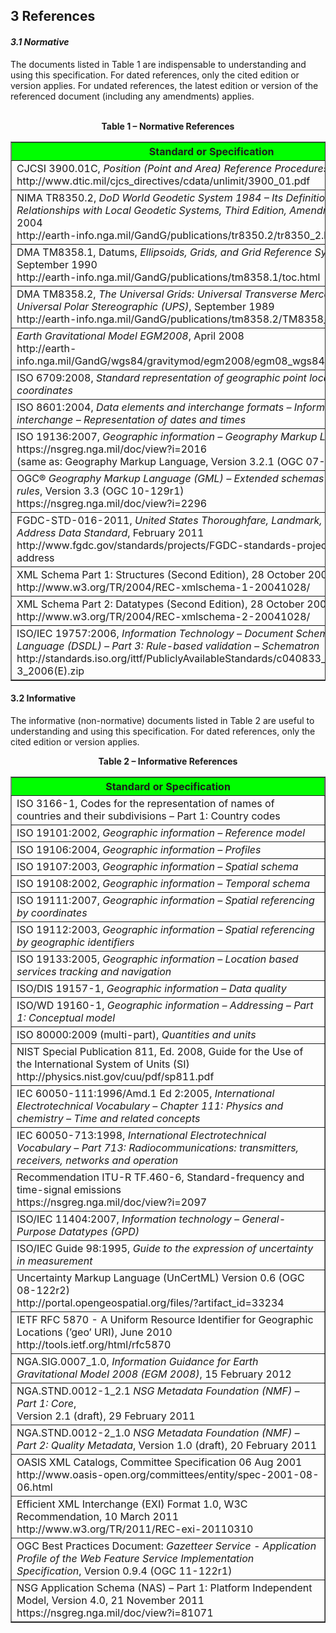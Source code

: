 <h2>3   References</h2>
<h4><i>3.1	Normative</i></h4>
The documents listed in Table 1 are indispensable to understanding and using this specification. For dated references, only the cited edition or version applies. For undated references, the latest edition or version of the referenced document (including any amendments) applies.<br><br>
<p align="center"><b>Table 1 – Normative References</b><br>
<table border="1"><tr>
<th style="background-color:#00FF00">Standard or Specification</th> 
<tr><td>CJCSI 3900.01C, <i>Position (Point and Area) Reference Procedures</i>, 30 June 2007<br>
http://www.dtic.mil/cjcs_directives/cdata/unlimit/3900_01.pdf</td></tr>
<tr><td>NIMA TR8350.2, <i>DoD World Geodetic System 1984 – Its Definition and Relationships with Local Geodetic Systems, Third Edition, Amendment 2</i>, 23 June 2004<br>
http://earth-info.nga.mil/GandG/publications/tr8350.2/tr8350_2.html
</td></tr>
<tr><td>DMA TM8358.1, Datums, <i>Ellipsoids, Grids, and Grid Reference Systems</i>, September 1990<br>
http://earth-info.nga.mil/GandG/publications/tm8358.1/toc.html
</td></tr>
<tr><td>DMA TM8358.2, <i>The Universal Grids: Universal Transverse Mercator (UTM) and Universal Polar Stereographic (UPS)</i>, September 1989<br>
http://earth-info.nga.mil/GandG/publications/tm8358.2/TM8358_2.pdf
</td></tr>
<tr><td><i>Earth Gravitational Model EGM2008</i>, April 2008<br>
http://earth-info.nga.mil/GandG/wgs84/gravitymod/egm2008/egm08_wgs84.html
</td></tr>
<tr><td>ISO 6709:2008, <i>Standard representation of geographic point location by coordinates</i></td></tr>
<tr><td>ISO 8601:2004, <i>Data elements and interchange formats – Information interchange – Representation of dates and times</i></td></tr>
<tr><td>ISO 19136:2007, <i>Geographic information – Geography Markup Language (GML)</i><br>
	https://nsgreg.nga.mil/doc/view?i=2016<br> 
(same as: Geography Markup Language, Version 3.2.1 (OGC 07-036))
</td></tr>
<tr><td>OGC® <i>Geography Markup Language (GML) – Extended schemas and encoding rules</i>, 
Version 3.3 (OGC 10-129r1)<br>
https://nsgreg.nga.mil/doc/view?i=2296 
</td></tr>
<tr><td>FGDC-STD-016-2011, <i>United States Thoroughfare, Landmark, and Postal Address Data Standard</i>,
February 2011<br>
	http://www.fgdc.gov/standards/projects/FGDC-standards-projects/street-address
</td></tr>
<tr><td>XML Schema Part 1: Structures (Second Edition), 28 October 2004<br>
http://www.w3.org/TR/2004/REC-xmlschema-1-20041028/
</td></tr>
<tr><td>XML Schema Part 2: Datatypes (Second Edition), 28 October 2004<br>
http://www.w3.org/TR/2004/REC-xmlschema-2-20041028/
</td></tr>
<tr><td>ISO/IEC 19757:2006, <i>Information Technology – Document Schema Definition Language (DSDL) – Part 3: Rule-based validation – Schematron</i><br>
	http://standards.iso.org/ittf/PubliclyAvailableStandards/c040833_ISO_IEC_19757-3_2006(E).zip
</td></tr>
</table>
<h4>3.2	Informative</h4>
The informative (non-normative) documents listed in Table 2 are useful to understanding and using this specification. For dated references, only the cited edition or version applies.
<p align="center"><b>Table 2 – Informative References</b><br>
<table border="1"><tr>
<th style="background-color:#00FF00">Standard or Specification</th> 
<tr><td>ISO 3166-1, Codes for the representation of names of countries and their subdivisions – Part 1: Country codes</td></tr>
<tr><td>ISO 19101:2002, <i>Geographic information – Reference model</i></td></tr>
<tr><td>ISO 19106:2004, <i>Geographic information – Profiles</i></td></tr>
<tr><td>ISO 19107:2003, <i>Geographic information – Spatial schema</i></td></tr>
<tr><td>ISO 19108:2002, <i>Geographic information – Temporal schema</i></td></tr>
<tr><td>ISO 19111:2007, <i>Geographic information – Spatial referencing by coordinates</i></td></tr>
<tr><td>ISO 19112:2003, <i>Geographic information – Spatial referencing by geographic identifiers</i></td></tr>
<tr><td>ISO 19133:2005, <i>Geographic information – Location based services tracking and navigation</i></td></tr>
<tr><td>ISO/DIS 19157-1, <i>Geographic information – Data quality</i></td></tr>
<tr><td>ISO/WD 19160-1, <i>Geographic information – Addressing – Part 1: Conceptual model</td></tr>
<tr><td>ISO 80000:2009 (multi-part), <i>Quantities and units</i></td></tr>
<tr><td>NIST Special Publication 811, Ed. 2008, Guide for the Use of the International System of Units (SI)<br>
	http://physics.nist.gov/cuu/pdf/sp811.pdf
</td></tr>
<tr><td>IEC 60050-111:1996/Amd.1 Ed 2:2005, <i>International Electrotechnical Vocabulary – Chapter 111: Physics and chemistry – Time and related concepts</i></td></tr>
<tr><td>IEC 60050-713:1998, <i>International Electrotechnical Vocabulary – Part 713: Radiocommunications: transmitters, receivers, networks and operation</i></td></tr>
<tr><td>Recommendation ITU-R TF.460-6, Standard-frequency and time-signal emissions<br>
https://nsgreg.nga.mil/doc/view?i=2097</td></tr>
<tr><td>ISO/IEC 11404:2007, <i>Information technology – General-Purpose Datatypes (GPD)</i></td></tr>
<tr><td>ISO/IEC Guide 98:1995, <i>Guide to the expression of uncertainty in measurement</i></td></tr>
<tr><td>Uncertainty Markup Language (UnCertML) Version 0.6 (OGC 08-122r2)<br>
http://portal.opengeospatial.org/files/?artifact_id=33234</td></tr>
<tr><td>IETF RFC 5870 - A Uniform Resource Identifier for Geographic Locations (’geo’ URI), June 2010<br>	
http://tools.ietf.org/html/rfc5870</td></tr>
<tr><td>NGA.SIG.0007_1.0, <i>Information Guidance for Earth Gravitational Model 2008 (EGM 2008)</i>, 15 February 2012</td></tr>
<tr><td>NGA.STND.0012-1_2.1 <i>NSG Metadata Foundation (NMF) – Part 1: Core</i>,<br>
Version 2.1 (draft), 29 February 2011</td></tr>
<tr><td>NGA.STND.0012-2_1.0 <i>NSG Metadata Foundation (NMF) – Part 2: Quality Metadata</i>,
Version 1.0 (draft), 20 February 2011</td></tr>
<tr><td>OASIS XML Catalogs, Committee Specification 06 Aug 2001<br>
http://www.oasis-open.org/committees/entity/spec-2001-08-06.html</td></tr>
<tr><td>Efficient XML Interchange (EXI) Format 1.0, W3C Recommendation, 10 March 2011<br>
	http://www.w3.org/TR/2011/REC-exi-20110310</td></tr>
<tr><td>OGC Best Practices Document: <i>Gazetteer Service - Application Profile of the Web Feature Service Implementation Specification</i>, Version 0.9.4 (OGC 11-122r1)</td></tr>
<tr><td>NSG Application Schema (NAS) – Part 1: Platform Independent Model, Version 4.0, 21 November 2011
	https://nsgreg.nga.mil/doc/view?i=81071
</td></tr>





</table>
